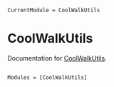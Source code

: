 ```@meta
CurrentModule = CoolWalkUtils
```

# CoolWalkUtils

Documentation for [CoolWalkUtils](https://github.com/SuperGrobi/CoolWalkUtils.jl).

```@index
```

```@autodocs
Modules = [CoolWalkUtils]
```
